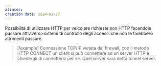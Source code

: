 ```yaml
---
aliases: 
creation date: 2024-02-27
---
```


Possibilità di utilizzare HTTP per veicolare richieste non HTTP facendole passare attraverso sistemi di controllo degli accessi che non le farebbero altrimenti passare.

>[!example]
>Connessione TCP/IP vietata dal firewall, con il metodo HTTP CONNECT un client si può connettere ad un server HTTP e chiedergli di connettersi per se. Quel server sarà detto tunnel server.